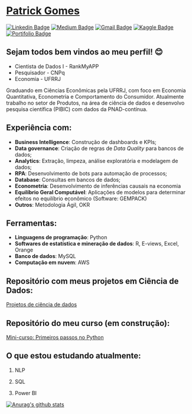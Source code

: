  # <div class="LI-profile-badge"  data-version="v1" data-size="medium" data-locale="pt_BR" data-type="horizontal" data-theme="dark" data-vanity="patotricks15"><a class="LI-simple-link" href='https://github.com/Patotricks15/Ciencia-de-dados-projetos/blob/master/Curr%C3%ADculo%20Patrick%20Gomes.pdf'>Patrick Gomes</a></div>
[![Linkedin Badge](https://img.shields.io/badge/-LinkedIn-blue?style=flat-square&logo=Linkedin&logoColor=white&link=https://www.linkedin.com/in/patrick-gomes-2432751a3/)](https://www.linkedin.com/in/patrick-gomes-2432751a3/) [![Medium Badge](https://img.shields.io/badge/-Medium-black?style=flat-square&logo=Medium&logoColor=white&link=https://medium.com/@patotricks15)](https://medium.com/@patotricks15) [![Gmail Badge](https://img.shields.io/badge/-Gmail-red?style=flat-square&logo=Gmail&logoColor=white&link=patrickufrrj@gmail.com)](patrickufrrj@gmail.com) [![Kaggle Badge](https://img.shields.io/badge/-kaggle-blue?style=flat-square&logo=kaggle&logoColor=white&link=https://www.kaggle.com/patrickgomes)](https://www.kaggle.com/patrickgomes) [![Portifolio Badge](https://img.shields.io/badge/-Portfolio-green?style=flat-square&logo=Portfolio&logoColor=white&link=https://patotricks15.github.io/Patotricks15/)](https://patotricks15.github.io/Patotricks15/)

## Sejam todos bem vindos ao meu perfil! 😊

* Cientista de Dados I - RankMyAPP
* Pesquisador - CNPq
* Economia - UFRRJ

Graduando em Ciências Econômicas pela UFRRJ, com foco em Economia Quantitativa, Econometria e Comportamento do Consumidor. Atualmente trabalho no setor de Produtos, na área de ciência de dados e desenvolvo pesquisa científica (PIBIC) com dados da PNAD-contínua.


## Experiência com:
- **Business Intelligence**: Construção de dashboards e KPIs;
- **Data governance**: Criação de regras de *Data Quality* para bancos de dados;
- **Analytics**: Extração, limpeza, análise exploratória e modelagem de dados;
- **RPA**: Desenvolvimento de bots para automação de processos;
- **Database**: Consultas em bancos de dados;
- **Econometria**: Desenvolvimento de inferências causais na economia
- **Equilíbrio Geral Computável**: Aplicações de modelos para determinar efeitos no equilíbrio econômico (Software: GEMPACK)
- **Outros**: Metodologia Ágil, OKR

## Ferramentas:
- **Linguagens de programação**: Python
- **Softwares de estatística e mineração de dados**: R, E-views, Excel, Orange
- **Banco de dados**: MySQL
- **Computação em nuvem**: AWS

## Repositório com meus projetos em Ciência de Dados:

[Projetos de ciência de dados](https://github.com/Patotricks15/Ciencia-de-dados-projetos)

## Repositório do meu curso (em construção):

[Mini-curso: Primeiros passos no Python](https://github.com/Patotricks15/Minicurso_Python)


## O que estou estudando atualmente:

1. NLP

2. SQL

3. Power BI


[![Anurag's github stats](https://github-readme-stats.vercel.app/api?username=patotricks15)](https://github.com/anuraghazra/github-readme-stats)
